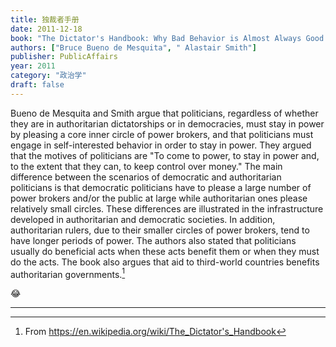 ```yaml
---
title: 独裁者手册
date: 2011-12-18
book: "The Dictator's Handbook: Why Bad Behavior is Almost Always Good Politics"
authors: ["Bruce Bueno de Mesquita", " Alastair Smith"]
publisher: PublicAffairs
year: 2011
category: "政治学"
draft: false
---
```


Bueno de Mesquita and Smith argue that politicians, regardless of whether they are in authoritarian dictatorships or in democracies, must stay in power by pleasing a core inner circle of power brokers, and that politicians must engage in self-interested behavior in order to stay in power. They argued that the motives of politicians are "To come to power, to stay in power and, to the extent that they can, to keep control over money." The main difference between the scenarios of democratic and authoritarian politicians is that democratic politicians have to please a large number of power brokers and/or the public at large while authoritarian ones please relatively small circles. These differences are illustrated in the infrastructure developed in authoritarian and democratic societies. In addition, authoritarian rulers, due to their smaller circles of power brokers, tend to have longer periods of power. The authors also stated that politicians usually do beneficial acts when these acts benefit them or when they must do the acts. The book also argues that aid to third-world countries benefits authoritarian governments.[^1]

:joy:

-------
[^1]: From https://en.wikipedia.org/wiki/The_Dictator's_Handbook
